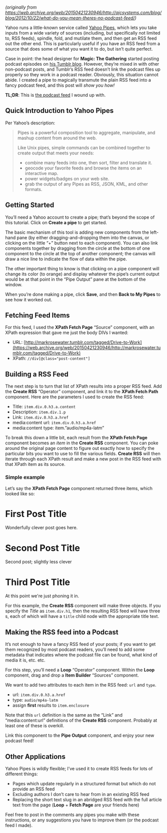 <!--
.. title: "What do you mean, there's no podcast feed?"
.. slug: no-podcast-feed
.. date: 2012-10-22 12:00:00 UTC-07:00
.. tags: 
.. category: 
.. link: 
.. description: 
.. type: text
-->

_(originally from https://web.archive.org/web/20150421230946/http://ajcsystems.com/blog/blog/2012/10/22/what-do-you-mean-theres-no-podcast-feed/)_

Yahoo runs a little-known service called [Yahoo Pipes](https://web.archive.org/web/20150421230946/http://pipes.yahoo.com/), which lets you take inputs from a wide variety of sources (including, but specifically not limited to, RSS feeds), spindle, fold, and mutilate them, and then get an RSS feed out the other end. This is particularly useful if you have an RSS feed from a source that does some of what you want it to do, but isn’t quite perfect.

Case in point: the head designer for **Magic: The Gathering** started posting podcast episodes on [his Tumblr blog](https://web.archive.org/web/20150421230946/http://markrosewater.tumblr.com/). However, they’re mixed in with other non-podcast posts, and Tumblr’s RSS feed doesn’t link the podcast files up properly so they work in a podcast reader. Obviously, this situation cannot abide. I created a pipe to magically transmute the plain RSS feed into a fancy podcast feed, and this post will _show you how!_

<!-- TEASER_END -->

**TL;DR**: This is [the podcast feed](https://web.archive.org/web/20150421230946/http://pipes.yahoo.com/blahblahblah33/blogatog) I wound up with.

Quick Introduction to Yahoo Pipes
---------------------------------

Per Yahoo’s description:

> Pipes is a powerful composition tool to aggregate, manipulate, and mashup content from around the web.
> 
> Like Unix pipes, simple commands can be combined together to create output that meets your needs:
> 
> *   combine many feeds into one, then sort, filter and translate it.
> *   geocode your favorite feeds and browse the items on an interactive map.
> *   power widgets/badges on your web site.
> *   grab the output of any Pipes as RSS, JSON, KML, and other formats.

Getting Started
---------------

You’ll need a Yahoo account to create a pipe; that’s beyond the scope of this tutorial. Click on **Create a pipe** to get started.

The basic mechanism of this tool is adding new components from the left-hand pane (by either dragging-and-dropping them into the canvas, or clicking on the little “+” button next to each component). You can also link components together by dragging from the circle at the bottom of one component to the circle at the top of another component; the canvas will draw a nice line to indicate the flow of data within the pipe.

The other important thing to know is that clicking on a pipe component will change its color (to orange) and display whatever the pipe’s current output would be at that point in the “Pipe Output” pane at the bottom of the window.

When you’re done making a pipe, click **Save**, and then **Back to My Pipes** to see how it worked out.

Fetching Feed Items
-------------------

For this feed, I used the **XPath Fetch Page** “Source” component, with an XPath expression that gave me just the body DIVs I wanted:

*   URL: [http://markrosewater.tumblr.com/tagged/Drive-to-Work](https://web.archive.org/web/20150421230946/http://markrosewater.tumblr.com/tagged/Drive-to-Work)
*   XPath: `//div[@class="post-content"]`

Building a RSS Feed
-------------------

The next step is to turn that list of XPath results into a proper RSS feed. Add the **Create RSS** “Operator” component, and link it to the **XPath Fetch Path** component. Here are the parameters I used to create the RSS feed:

*   Title: `item.div.0.h3.a.content`
*   Description: `item.div.1.p`
*   Link: `item.div.0.h3.a.href`
*   media:content url: `item.div.0.h3.a.href`
*   media:content type: item.”audio/mp4a-latm”

To break this down a little bit, each result from the **XPath Fetch Page** component becomes an _item_ in the **Create RSS** component. You can poke around the original page content to figure out exactly how to specify the particular bits you want to use to fill the various fields. **Create RSS** will then iterate through each XPath result and make a new post in the RSS feed with that XPath item as its source.

### Simple example

Let’s say the **XPath Fetch Page** component returned three items, which looked like so:

<div>
    <h1>First Post Title</h1>
    <p>Wonderfully clever post goes here.</p>
</div>
<div>
    <h1>Second Post Title</h1>
    <p>Second post; slightly less clever</p>
</div>
<div>
    <h1>Third Post Title</h1>
    <p>At this point we're just phoning it in.</p>
</div>

For this example, the **Create RSS** component will make three objects. If you specify the _Title_ as `item.div.h1`, then the resulting RSS feed will have three <item>s, each of which will have a `title` child node with the appropriate title text.

Making the RSS feed into a Podcast
----------------------------------

It’s not enough to have a fancy RSS feed of your posts; if you want to get them recognized by most podcast readers, you’ll need to add some metadata that indicates where the podcast file can be found, what kind of media it is, etc. etc.

For this step, you’ll need a **Loop** “Operator” component. Within the **Loop** component, drag and drop a **Item Builder** “Sources” component.

We want to add two attributes to each item in the RSS feed: `url` and `type`.

*   url: `item.div.0.h3.a.href`
*   type: `audio/mp4a-latm`
*   assign **first** results to `item.enclosure`

Note that this `url` definition is the same as the “Link” and “media:content:url” definitions of the **Create RSS** component. Probably at least one of these is overkill.

Link this component to the **Pipe Output** component, and enjoy your new podcast feed!

Other Applications
------------------

Yahoo Pipes is wildly flexible; I’ve used it to create RSS feeds for lots of different things:

*   Pages which update regularly in a structured format but which do not provide an RSS feed
*   Excluding authors I don’t care to hear from in an existing RSS feed
*   Replacing the short text slug in an abridged RSS feed with the full article text from the page (**Loop** + **Fetch Page** are your friends here)

Feel free to post in the comments any pipes you make with these instructions, or any suggestions you have to improve them (or the podcast feed I made).
